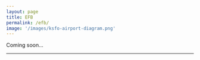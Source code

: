 ```yaml
---
layout: page
title: EFB
permalink: /efb/
image: '/images/ksfo-airport-diagram.png'
---
```


Coming soon...

<hr>